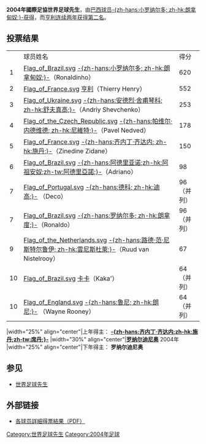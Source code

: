 **2004年國際足協世界足球先生**，由[巴西球员](../Page/巴西.md "wikilink")[-{zh-hans:小罗纳尔多;
zh-hk:朗拿甸奴;}-获得](../Page/罗纳尔迪尼奥.md "wikilink")，而[亨利连续两年获得第二名](../Page/蒂埃里·亨利.md "wikilink")。

## 投票结果

|    |                                                                                                                                                                                                                                    |        |
| -- | ---------------------------------------------------------------------------------------------------------------------------------------------------------------------------------------------------------------------------------- | ------ |
|    | 球员姓名                                                                                                                                                                                                                               | 得分     |
| 1  | [Flag_of_Brazil.svg](https://zh.wikipedia.org/wiki/File:Flag_of_Brazil.svg "fig:Flag_of_Brazil.svg") [-{zh-hans:小罗纳尔多; zh-hk:朗拿甸奴;}-](../Page/罗纳尔迪尼奥.md "wikilink")（Ronaldinho）                                                  | 620    |
| 2  | [Flag_of_France.svg](https://zh.wikipedia.org/wiki/File:Flag_of_France.svg "fig:Flag_of_France.svg") [亨利](../Page/蒂埃里·亨利.md "wikilink")（Thierry Henry）                                                                           | 552    |
| 3  | [Flag_of_Ukraine.svg](https://zh.wikipedia.org/wiki/File:Flag_of_Ukraine.svg "fig:Flag_of_Ukraine.svg") [-{zh-hans:安德烈·舍甫琴科; zh-hk:舒夫真高;}-](../Page/安德烈·舍甫琴科.md "wikilink")（Andriy Shevchenko）                                   | 253    |
| 4  | [Flag_of_the_Czech_Republic.svg](https://zh.wikipedia.org/wiki/File:Flag_of_the_Czech_Republic.svg "fig:Flag_of_the_Czech_Republic.svg") [-{zh-hans:帕维尔·内德维德; zh-hk:尼維特;}-](../Page/帕维尔·内德维德.md "wikilink")（Pavel Nedved）      | 178    |
| 5  | [Flag_of_France.svg](https://zh.wikipedia.org/wiki/File:Flag_of_France.svg "fig:Flag_of_France.svg") [-{zh-hans:齐内丁·齐达内; zh-hk:施丹;}-](../Page/齐内丁·齐达内.md "wikilink")（Zinedine Zidane）                                            | 150    |
| 6  | [Flag_of_Brazil.svg](https://zh.wikipedia.org/wiki/File:Flag_of_Brazil.svg "fig:Flag_of_Brazil.svg") [-{zh-hans:阿德里亚诺;zh-hk:阿祖安奴;zh-tw:阿德里亞諾;}-](../Page/阿德里亚诺.md "wikilink")（Adriano）                                           | 98     |
| 7  | [Flag_of_Portugal.svg](https://zh.wikipedia.org/wiki/File:Flag_of_Portugal.svg "fig:Flag_of_Portugal.svg") [-{zh-hans:德科; zh-hk:迪高;}-](../Page/德科.md "wikilink") （Deco）                                                          | 96（并列） |
| 7  | [Flag_of_Brazil.svg](https://zh.wikipedia.org/wiki/File:Flag_of_Brazil.svg "fig:Flag_of_Brazil.svg") [-{zh-hans:罗纳尔多; zh-hk:朗拿度;}-](../Page/罗纳尔多.md "wikilink")（Ronaldo）                                                         | 96（并列） |
| 9  | [Flag_of_the_Netherlands.svg](https://zh.wikipedia.org/wiki/File:Flag_of_the_Netherlands.svg "fig:Flag_of_the_Netherlands.svg") [-{zh-hans:路德·范·尼斯特尔鲁伊; zh-hk:雲尼斯杜萊;}-](../Page/路德·范·尼斯特尔鲁伊.md "wikilink")（Ruud van Nistelrooy） | 67     |
| 10 | [Flag_of_Brazil.svg](https://zh.wikipedia.org/wiki/File:Flag_of_Brazil.svg "fig:Flag_of_Brazil.svg") [卡卡](../Page/卡卡.md "wikilink")（Kaka'）                                                                                       | 64（并列） |
| 10 | [Flag_of_England.svg](https://zh.wikipedia.org/wiki/File:Flag_of_England.svg "fig:Flag_of_England.svg") [-{zh-hans:鲁尼; zh-hk:朗尼;}-](../Page/韦恩·鲁尼.md "wikilink") （Wayne Rooney）                                                  | 64（并列） |

|width="25%" align="center"|上年得主：
**[-{zh-hans:齐内丁·齐达内;zh-hk:施丹;zh-tw:席丹;}-](../Page/齐内丁·齐达内.md "wikilink")**
|width="30%" align="center"|**[罗纳尔迪尼奥](../Page/罗纳尔迪尼奥.md "wikilink")**
2004年 |width="25%" align="center"|下年得主：
**罗纳尔迪尼奥**

## 参见

  - [世界足球先生](../Page/世界足球先生.md "wikilink")

## 外部链接

  - [各球员詳細得票結果（PDF）](https://web.archive.org/web/20050513100355/http://www.fifa.com/documents/fifa/events/results_by_player_men.pdf)

[Category:世界足球先生](https://zh.wikipedia.org/wiki/Category:世界足球先生 "wikilink")
[Category:2004年足球](https://zh.wikipedia.org/wiki/Category:2004年足球 "wikilink")